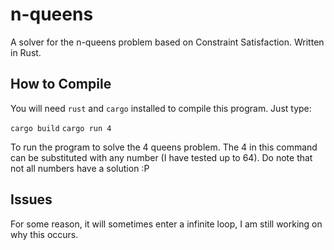 # n-queens

A solver for the n-queens problem based on Constraint Satisfaction. Written in Rust.

## How to Compile

You will need `rust` and `cargo` installed to compile this program. Just type:

`cargo build`
`cargo run 4`

To run the program to solve the 4 queens problem. The 4 in this command can be substituted with any 
number (I have tested up to 64). Do note that not all numbers have a solution :P 

## Issues

For some reason, it will sometimes enter a infinite loop, I am still working on why this occurs.
